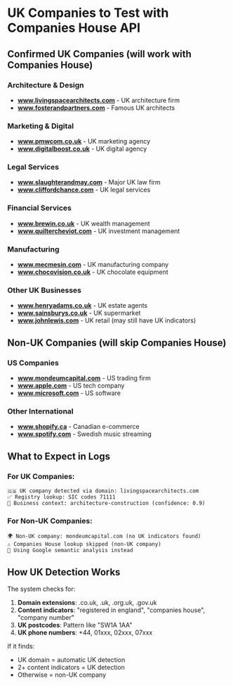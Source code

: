 # UK Companies to Test with Companies House API

## Confirmed UK Companies (will work with Companies House)

### Architecture & Design
- **www.livingspacearchitects.com** - UK architecture firm
- **www.fosterandpartners.com** - Famous UK architects

### Marketing & Digital
- **www.pmwcom.co.uk** - UK marketing agency  
- **www.digitalboost.co.uk** - UK digital agency

### Legal Services
- **www.slaughterandmay.com** - Major UK law firm
- **www.cliffordchance.com** - UK legal services

### Financial Services  
- **www.brewin.co.uk** - UK wealth management
- **www.quiltercheviot.com** - UK investment management

### Manufacturing
- **www.mecmesin.com** - UK manufacturing company
- **www.chocovision.co.uk** - UK chocolate equipment

### Other UK Businesses
- **www.henryadams.co.uk** - UK estate agents
- **www.sainsburys.co.uk** - UK supermarket
- **www.johnlewis.com** - UK retail (may still have UK indicators)

## Non-UK Companies (will skip Companies House)

### US Companies
- **www.mondeumcapital.com** - US trading firm
- **www.apple.com** - US tech company
- **www.microsoft.com** - US software

### Other International
- **www.shopify.ca** - Canadian e-commerce
- **www.spotify.com** - Swedish music streaming

## What to Expect in Logs

### For UK Companies:
```
🇬🇧 UK company detected via domain: livingspacearchitects.com
✅ Registry lookup: SIC codes 71111
🧠 Business context: architecture-construction (confidence: 0.9)
```

### For Non-UK Companies:
```
🌍 Non-UK company: mondeumcapital.com (no UK indicators found)
⚠️ Companies House lookup skipped (non-UK company)
🧠 Using Google semantic analysis instead
```

## How UK Detection Works

The system checks for:
1. **Domain extensions**: .co.uk, .uk, .org.uk, .gov.uk
2. **Content indicators**: "registered in england", "companies house", "company number"
3. **UK postcodes**: Pattern like "SW1A 1AA"
4. **UK phone numbers**: +44, 01xxx, 02xxx, 07xxx

If it finds:
- UK domain = automatic UK detection
- 2+ content indicators = UK detection
- Otherwise = non-UK company